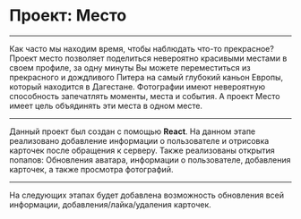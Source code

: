 # Проект: Место
***

Как часто мы находим время, чтобы наблюдать что-то прекрасное? Проект место позволяет поделиться невероятно красивыми местами в своем профиле, за одну минуты Вы можете переместиться из прекрасного и дождливого Питера на самый глубокий каньон Европы, который находится в Дагестане. Фотографии имеют невероятную способность запечатлять моменты, места и события. А проект Место имеет цель объядинять эти места в одном месте. 

***
Данный проект был создан с помощью **React**. На данном этапе реализовано добавление информации о пользователе и отрисовка карточек после обращения к серверу. Также реализованы открытия попапов: Обновления аватара, информации о пользователе, добавления карточек, а также просмотра фотографий. 

***

На следующих этапах будет добавлена возможность обновления всей информации, добавления/лайка/удаления карточек.